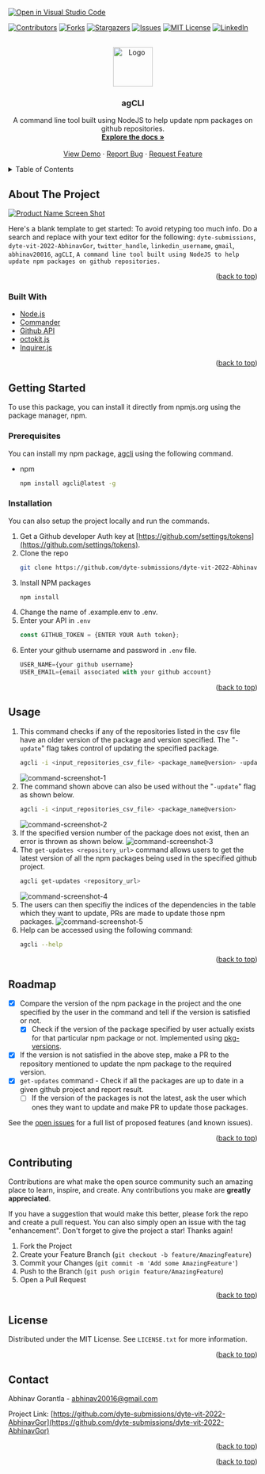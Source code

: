 [![Open in Visual Studio Code](https://classroom.github.com/assets/open-in-vscode-c66648af7eb3fe8bc4f294546bfd86ef473780cde1dea487d3c4ff354943c9ae.svg)](https://classroom.github.com/online_ide?assignment_repo_id=7942261&assignment_repo_type=AssignmentRepo)
<div id="top"></div>

[![Contributors][contributors-shield]][contributors-url]
[![Forks][forks-shield]][forks-url]
[![Stargazers][stars-shield]][stars-url]
[![Issues][issues-shield]][issues-url]
[![MIT License][license-shield]][license-url]
[![LinkedIn][linkedin-shield]][linkedin-url]



<!-- PROJECT LOGO -->
<br />
<div align="center">
  <a href="https://github.com/dyte-submissions/dyte-vit-2022-AbhinavGor">
    <img src="images/logo.png" alt="Logo" width="80" height="80">
  </a>

<h3 align="center">agCLI</h3>

  <p align="center">
    A command line tool built using NodeJS to help update npm packages on github repositories.
    <br />
    <a href="https://github.com/dyte-submissions/dyte-vit-2022-AbhinavGor"><strong>Explore the docs »</strong></a>
    <br />
    <br />
    <a href="https://github.com/dyte-submissions/dyte-vit-2022-AbhinavGor">View Demo</a>
    ·
    <a href="https://github.com/dyte-submissions/dyte-vit-2022-AbhinavGor/issues">Report Bug</a>
    ·
    <a href="https://github.com/dyte-submissions/dyte-vit-2022-AbhinavGor/issues">Request Feature</a>
  </p>
</div>



<!-- TABLE OF CONTENTS -->
<details>
  <summary>Table of Contents</summary>
  <ol>
    <li>
      <a href="#about-the-project">About The Project</a>
      <ul>
        <li><a href="#built-with">Built With</a></li>
      </ul>
    </li>
    <li>
      <a href="#getting-started">Getting Started</a>
      <ul>
        <li><a href="#prerequisites">Prerequisites</a></li>
        <li><a href="#installation">Installation</a></li>
      </ul>
    </li>
    <li><a href="#usage">Usage</a></li>
    <li><a href="#roadmap">Roadmap</a></li>
    <li><a href="#contributing">Contributing</a></li>
    <li><a href="#license">License</a></li>
    <li><a href="#contact">Contact</a></li>
    <li><a href="#acknowledgments">Acknowledgments</a></li>
  </ol>
</details>



<!-- ABOUT THE PROJECT -->
## About The Project

[![Product Name Screen Shot][product-screenshot]](https://example.com)

Here's a blank template to get started: To avoid retyping too much info. Do a search and replace with your text editor for the following: `dyte-submissions`, `dyte-vit-2022-AbhinavGor`, `twitter_handle`, `linkedin_username`, `gmail`, `abhinav20016`, `agCLI`, `A command line tool built using NodeJS to help update npm packages on github repositories.`

<p align="right">(<a href="#top">back to top</a>)</p>



### Built With

* [Node.js](https://nodejs.org/)
* [Commander](https://www.npmjs.com/package/commander)
* [Github API](https://docs.github.com/en)
* [octokit.js](https://github.com/octokit/octokit.js)
* [Inquirer.js](https://www.npmjs.com/package/inquirer)

<p align="right">(<a href="#top">back to top</a>)</p>



<!-- GETTING STARTED -->
## Getting Started
To use this package, you can install it directly from npmjs.org using the package manager, npm.
### Prerequisites

You can install my npm package, [agcli](https://www.npmjs.com/package/agcli) using the following command.
* npm
  ```sh
  npm install agcli@latest -g
  ```

### Installation

You can also setup the project locally and run the commands.

1. Get a Github developer Auth key at [https://github.com/settings/tokens](https://github.com/settings/tokens).
2. Clone the repo
   ```sh
   git clone https://github.com/dyte-submissions/dyte-vit-2022-AbhinavGor.git
   ```
3. Install NPM packages
   ```sh
   npm install
   ```
4. Change the name of .example.env to .env.
5. Enter your API in `.env`
   ```js
   const GITHUB_TOKEN = {ENTER YOUR Auth token};
   ```
6. Enter your github username and password in `.env` file.
    ```js
    USER_NAME={your github username}
    USER_EMAIL={email associated with your github account}
    ```

<p align="right">(<a href="#top">back to top</a>)</p>



<!-- USAGE EXAMPLES -->
## Usage

1. This command checks if any of the repositories listed in the csv file have an older version of the package and version specified. The "```-update```" flag takes control of updating the specified package.
   ```sh 
   agcli -i <input_repositories_csv_file> <package_name@version> -update
   ```
   ![command-screenshot-1]
2. The command shown above can also be used without the "```-update```" flag as shown below.
   ```sh 
   agcli -i <input_repositories_csv_file> <package_name@version>
   ```
   ![command-screenshot-2]
3. If the specified version number of the package does not exist, then an error is thrown as shown below.
   ![command-screenshot-3]
4. The ```get-updates <repository_url>``` command allows users to get the latest version of all the npm packages being used in the specified github project.
   ```sh 
   agcli get-updates <repository_url>
   ```
   ![command-screenshot-4]
5. The users can then specifiy the indices of the dependencies in the table which they want to update, PRs are made to update those npm packages.
   ![command-screenshot-5]
6. Help can be accessed using the following command:
   ```sh 
   agcli --help
   ```

<p align="right">(<a href="#top">back to top</a>)</p>



<!-- ROADMAP -->
## Roadmap

- [x] Compare the version of the npm package in the project and the one specified by the user in the command and tell if the version is satisfied or not.
  - [x] Check if the version of the package specified by user actually exists for that particular npm package or not. Implemented using [pkg-versions](https://www.npmjs.com/package/pkg-versions).
- [x] If the version is not satisfied in the above step, make a PR to the repository mentioned to update the npm package to the required version.
- [x] ```get-updates``` command - Check if all the packages are up to date in a given github project and report result.
    - [ ] If the version of the packages is not the latest, ask the user which ones they want to update and make PR to update those packages.

See the [open issues](https://github.com/dyte-submissions/dyte-vit-2022-AbhinavGor/issues) for a full list of proposed features (and known issues).

<p align="right">(<a href="#top">back to top</a>)</p>



<!-- CONTRIBUTING -->
## Contributing

Contributions are what make the open source community such an amazing place to learn, inspire, and create. Any contributions you make are **greatly appreciated**.

If you have a suggestion that would make this better, please fork the repo and create a pull request. You can also simply open an issue with the tag "enhancement".
Don't forget to give the project a star! Thanks again!

1. Fork the Project
2. Create your Feature Branch (`git checkout -b feature/AmazingFeature`)
3. Commit your Changes (`git commit -m 'Add some AmazingFeature'`)
4. Push to the Branch (`git push origin feature/AmazingFeature`)
5. Open a Pull Request

<p align="right">(<a href="#top">back to top</a>)</p>



<!-- LICENSE -->
## License

Distributed under the MIT License. See `LICENSE.txt` for more information.

<p align="right">(<a href="#top">back to top</a>)</p>



<!-- CONTACT -->
## Contact

Abhinav Gorantla - abhinav20016@gmail.com

Project Link: [https://github.com/dyte-submissions/dyte-vit-2022-AbhinavGor](https://github.com/dyte-submissions/dyte-vit-2022-AbhinavGor)

<p align="right">(<a href="#top">back to top</a>)</p>



<!-- ACKNOWLEDGMENTS -->
<!-- ## Acknowledgments

* []()
* []()
* []() -->

<p align="right">(<a href="#top">back to top</a>)</p>



<!-- MARKDOWN LINKS & IMAGES -->
<!-- https://www.markdownguide.org/basic-syntax/#reference-style-links -->
[contributors-shield]: https://img.shields.io/github/contributors/dyte-submissions/dyte-vit-2022-AbhinavGor.svg?style=for-the-badge
[contributors-url]: https://github.com/dyte-submissions/dyte-vit-2022-AbhinavGor/graphs/contributors
[forks-shield]: https://img.shields.io/github/forks/dyte-submissions/dyte-vit-2022-AbhinavGor.svg?style=for-the-badge
[forks-url]: https://github.com/dyte-submissions/dyte-vit-2022-AbhinavGor/network/members
[stars-shield]: https://img.shields.io/github/stars/dyte-submissions/dyte-vit-2022-AbhinavGor.svg?style=for-the-badge
[stars-url]: https://github.com/dyte-submissions/dyte-vit-2022-AbhinavGor/stargazers
[issues-shield]: https://img.shields.io/github/issues/dyte-submissions/dyte-vit-2022-AbhinavGor.svg?style=for-the-badge
[issues-url]: https://github.com/dyte-submissions/dyte-vit-2022-AbhinavGor/issues
[license-shield]: https://img.shields.io/github/license/dyte-submissions/dyte-vit-2022-AbhinavGor.svg?style=for-the-badge
[license-url]: https://github.com/dyte-submissions/dyte-vit-2022-AbhinavGor/blob/master/LICENSE.txt
[linkedin-shield]: https://img.shields.io/badge/-LinkedIn-black.svg?style=for-the-badge&logo=linkedin&colorB=555
[linkedin-url]: https://linkedin.com/in/linkedin_username
[product-screenshot]: images/screenshot.png
[command-screenshot-1]: images/command_demo1.png
[command-screenshot-2]: images/command_demo2.png
[command-screenshot-3]: images/command_demo3.png
[command-screenshot-4]: images/command_demo4.png
[command-screenshot-5]: images/command_demo5.png